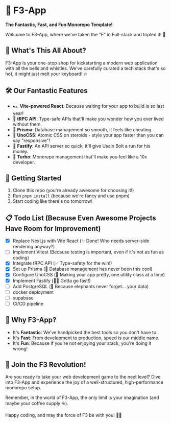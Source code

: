 # 🚀 F3-App

**The Fantastic, Fast, and Fun Monorepo Template!**

Welcome to F3-App, where we've taken the "F" in Full-stack and tripled it! 🎉

## 🌟 What's This All About?

F3-App is your one-stop shop for kickstarting a modern web application with all the bells and whistles. We've carefully curated a tech stack that's so hot, it might just melt your keyboard! 🔥

## 🛠️ Our Fantastic Features

- 🏎️ **Vite-powered React**: Because waiting for your app to build is so last year!
- 🔮 **tRPC API**: Type-safe APIs that'll make you wonder how you ever lived without them.
- 💾 **Prisma**: Database management so smooth, it feels like cheating.
- 🎨 **UnoCSS**: Atomic CSS on steroids - style your app faster than you can say "responsive"!
- 🚄 **Fastify**: An API server so quick, it'll give Usain Bolt a run for his money.
- 🧰 **Turbo**: Monorepo management that'll make you feel like a 10x developer.

## 🚦 Getting Started

1. Clone this repo (you're already awesome for choosing it!)
2. Run `pnpm install` (because we're fancy and use pnpm)
3. Start coding like there's no tomorrow!

## 📋 Todo List (Because Even Awesome Projects Have Room for Improvement)

- [x] Replace Next.js with Vite React (✨ Done! Who needs server-side rendering anyway?)
- [ ] Implement Vitest (Because testing is important, even if it's not as fun as coding)
- [x] Integrate tRPC API (✅ Type-safety for the win!)
- [x] Set up Prisma (💽 Database management has never been this cool)
- [x] Configure UnoCSS (🎨 Making your app pretty, one utility class at a time)
- [x] Implement Fastify (🏃‍♂️ Gotta go fast!)
- [ ] Add PostgreSQL (🐘 Because elephants never forget... your data)
- [ ] docker deployment
- [ ] supabase
- [ ] CI/CD pipeline

## 🤔 Why F3-App?

- It's **Fantastic**: We've handpicked the best tools so you don't have to.
- It's **Fast**: From development to production, speed is our middle name.
- It's **Fun**: Because if you're not enjoying your stack, you're doing it wrong!

## 🎉 Join the F3 Revolution!

Are you ready to take your web development game to the next level? Dive into F3-App and experience the joy of a well-structured, high-performance monorepo setup.

Remember, in the world of F3-App, the only limit is your imagination (and maybe your coffee supply ☕).

Happy coding, and may the force of F3 be with you! 🚀✨
